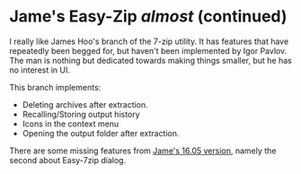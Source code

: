# Jame's Easy-Zip *almost* (continued)

I really like James Hoo's branch of the 7-zip utility.  It has features that have repeatedly been begged for, but haven't been implemented by Igor Pavlov.  The man is nothing but dedicated towards making things smaller, but he has no interest in UI.

This branch implements:

- Deleting archives after extraction.
- Recalling/Storing output history 
- Icons in the context menu
- Opening the output folder after extraction.

There are some missing features from [Jame's 16.05 version](http://www.e7z.org/), namely the second about Easy-7zip dialog.

